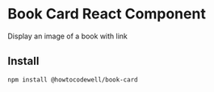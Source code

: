 # Book Card React Component
Display an image of a book with link

## Install
```
npm install @howtocodewell/book-card
```